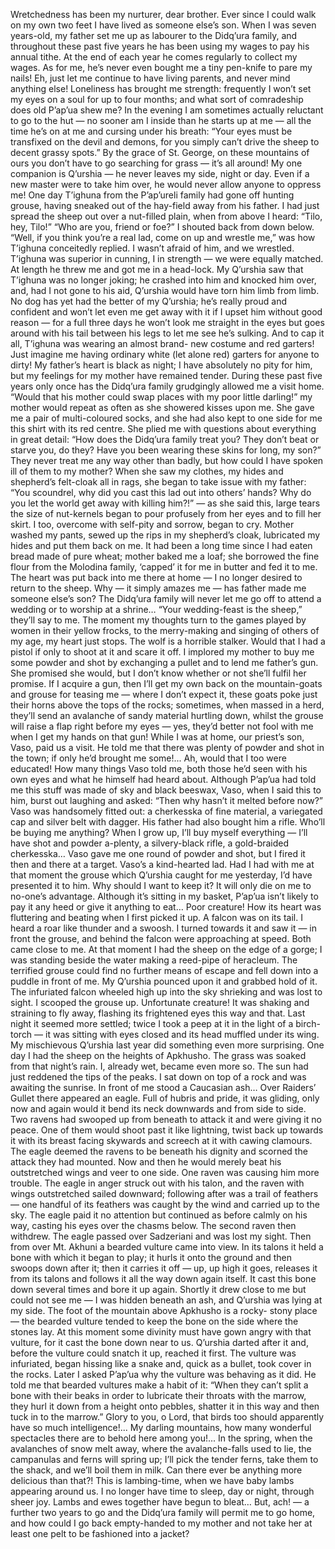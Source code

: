 Wretchedness has been my nurturer, dear brother. 
Ever since I could walk on my own two feet I have lived as someone else’s son. 
When I was seven years-old, my father set me up as labourer to the Didq’ura family, and throughout these past five years he has been using my wages to pay his annual tithe. 
At the end of each year he comes regularly to collect my wages. 
As for me, he’s never even bought me a tiny pen-knife to pare my nails! 
Eh, just let me continue to have living parents, and never mind anything else!
Loneliness has brought me strength: frequently I won’t set my eyes on a soul for up to four months; and what sort of comradeship does old P’ap’ua shew me? 
In the evening I am sometimes actually reluctant to go to the hut — no sooner am I inside than he starts up at me — all the time he’s on at me and cursing under his breath: “Your eyes must be transfixed on the devil and demons, for you simply can’t drive the sheep to decent grassy spots.” 
By the grace of St. George, on these mountains of ours you don’t have to go searching for grass — it’s all around!
My one companion is Q’urshia — he never leaves my side, night or day. 
Even if a new master were to take him over, he would never allow anyone to oppress me! 
One day T’ighuna from the P’ap’ureli family had gone off hunting grouse, having sneaked out of the hay-field away from his father. 
I had just spread the sheep out over a nut-filled plain, when from above I heard: “Tilo, hey, Tilo!”
“Who are you, friend or foe?” I shouted back from down below.
“Well, if you think you’re a real lad, come on up and wrestle me,” was how T’ighuna conceitedly replied. 
I wasn’t afraid of him, and we wrestled. 
T’ighuna was superior in cunning, I in strength — we were equally matched. 
At length he threw me and got me in a head-lock. 
My Q’urshia saw that T’ighuna was no longer joking; he crashed into him and knocked him over, and, had I not gone to his aid, Q’urshia would have torn him limb from limb. 
No dog has yet had the better of my Q’urshia; he’s really proud and confident and won’t let even me get away with it if I upset him without good reason — for a full three days he won’t look me straight in the eyes but goes around with his tail between his  legs to let me see he’s sulking. 
And to cap it all, T’ighuna was wearing an almost brand- new costume and red garters! 
Just imagine me having ordinary white (let alone red) garters for anyone to dirty!
My father’s heart is black as night; I have absolutely no pity for him, but my feelings for my mother have remained tender. 
During these past five years only once has the Didq’ura family grudgingly allowed me a visit home. 
“Would that his mother could swap places with my poor little darling!” my mother would repeat as often as she showered kisses upon me. 
She gave me a pair of multi-coloured socks, and she had also kept to one side for me this shirt with its red centre. 
She plied me with questions about everything in great detail: “How does the Didq’ura family treat you? 
They don’t beat or starve you, do they? 
Have you been wearing these skins for long, my son?” 
They never treat me any way other than badly, but how could I have spoken ill of them to my mother? 
When she saw my clothes, my hides and shepherd’s felt-cloak all in rags, she began to take issue with my father: “You scoundrel, why did you cast this lad out into others’ hands? 
Why do you let the world get away with killing him?!” — as she said this, large tears the size of nut-kernels began to pour profusely from her eyes and to fill her skirt. 
I too, overcome with self-pity and sorrow, began to cry.
Mother washed my pants, sewed up the rips in my shepherd’s cloak, lubricated my hides and put them back on me. 
It had been a long time since I had eaten bread made of pure wheat; mother baked me a loaf; she borrowed the fine flour from the Molodina family, ‘capped’ it for me in butter and fed it to me. 
The heart was put back into me there at home — I no longer desired to return to the sheep. 
Why — it simply amazes me — has father made me someone else’s son? 
The Didq’ura family will never let me go off to attend a wedding or to worship at a shrine… 
“Your wedding-feast is the sheep,” they’ll say to me. 
The moment my thoughts turn to the games played by women in their yellow frocks, to the merry-making and singing of others of my age, my heart just stops.
The wolf is a horrible stalker. 
Would that I had a pistol if only to shoot at it and scare it off. 
I implored my mother to buy me some powder and shot by exchanging a pullet and to lend me father’s gun. 
She promised she would, but I don’t know whether or not she’ll fulfil her promise.
If I acquire a gun, then I’ll get my own back on the mountain-goats and grouse for teasing me — where I don’t expect it, these goats poke just their horns above the tops of the rocks; sometimes, when massed in a herd, they’ll send an avalanche of sandy material hurtling down, whilst the grouse will raise a flap right before my eyes — yes, they’d better not fool with me when I get my hands on that gun!
While I was at home, our priest’s son, Vaso, paid us a visit. 
He told me that there was plenty of powder and shot in the town; if only he’d brought me some!... 
Ah, would that I too were educated! 
How many things Vaso told me, both those he’d seen with his own eyes and what he himself had heard about. 
Although P’ap’ua had told me this stuff was made of sky and black beeswax, Vaso, when I said this to him, burst out laughing and asked: “Then why hasn’t it melted before now?”
Vaso was handsomely fitted out: a cherkesska of fine material, a variegated cap and silver belt with dagger. 
His father had also bought him a rifle. 
Who’ll be buying me anything? 
When I grow up, I’ll buy myself everything — I’ll have shot and powder a-plenty, a silvery-black rifle, a gold-braided cherkesska…
Vaso gave me one round of powder and shot, but I fired it then and there at a target. 
Vaso’s a kind-hearted lad. 
Had I had with me at that moment the grouse which Q’urshia caught for me yesterday, I’d have presented it to him. 
Why should I want to keep it? 
It will only die on me to no-one’s advantage. 
Although it’s sitting in my basket, P’ap’ua isn’t likely to pay it any heed or give it anything to eat…
Poor creature! 
How its heart was fluttering and beating when I first picked it up. 
A falcon was on its tail. 
I heard a roar like thunder and a swoosh. 
I turned towards it and saw it — in front the grouse, and behind the falcon were approaching at speed. 
Both came close to me. 
At that moment I had the sheep on the edge of a gorge; I was standing beside the water making a reed-pipe of heracleum. 
The terrified grouse could find no further means of escape and fell down into a puddle in front of me. 
My Q’urshia pounced upon it and grabbed hold of it. 
The infuriated falcon wheeled high up into the sky shrieking and was lost to sight. 
I scooped the grouse up. 
Unfortunate creature! 
It was shaking and straining to fly away, flashing its frightened eyes this way and that. 
Last night it seemed more settled; twice I took a peep at it in the light of a birch-torch — it was sitting with eyes closed and its head muffled under its wing.
My mischievous Q’urshia last year did something even more surprising. 
One day I had the sheep on the heights of Apkhusho. 
The grass was soaked from that night’s rain. 
I,  already wet, became even more so. 
The sun had just reddened the tips of the peaks. 
I sat down on top of a rock and was awaiting the sunrise. 
In front of me stood a Caucasian ash… 
Over Raiders’ Gullet there appeared an eagle. 
Full of hubris and pride, it was gliding, only now and again would it bend its neck downwards and from side to side.
Two ravens had swooped up from beneath to attack it and were giving it no peace. 
One of them would shoot past it like lightning, twist back up towards it with its breast facing skywards and screech at it with cawing clamours. 
The eagle deemed the ravens to be beneath his dignity and scorned the attack they had mounted. 
Now and then he would merely beat his outstretched wings and veer to one side. 
One raven was causing him more trouble. 
The eagle in anger struck out with his talon, and the raven with wings outstretched sailed downward; following after was a trail of feathers — one handful of its feathers was caught by the wind and carried up to the sky. 
The eagle paid it no attention but continued as before calmly on his way, casting his eyes over the chasms below. 
The second raven then withdrew. 
The eagle passed over Sadzeriani and was lost my sight.
Then from over Mt. 
Akhuni a bearded vulture came into view. 
In its talons it held a bone with which it began to play; it hurls it onto the ground and then swoops down after it; then it carries it off — up, up high it goes, releases it from its talons and follows it all the way down again itself. 
It cast this bone down several times and bore it up again.
Shortly it drew close to me but could not see me — I was hidden beneath an ash, and Q’urshia was lying at my side. 
The foot of the mountain above Apkhusho is a rocky- stony place — the bearded vulture tended to keep the bone on the side where the stones lay. 
At this moment some divinity must have gown angry with that vulture, for it cast the bone down near to us. 
Q’urshia darted after it and, before the vulture could snatch it up, reached it first. 
The vulture was infuriated, began hissing like a snake and, quick as a bullet, took cover in the rocks. 
Later I asked P’ap’ua why the vulture was behaving as it did. 
He told me that bearded vultures make a habit of it: “When they can’t split a bone with their beaks in order to lubricate their throats with the marrow, they hurl it down from a height onto pebbles, shatter it in this way and then tuck in to the marrow.” 
Glory to you, o Lord, that birds too should apparently have so much intelligence!... 
My darling mountains, how many wonderful spectacles there are to behold here among you!... 
In the spring, when the avalanches of snow melt away, where the avalanche-falls used to lie, the  campanulas and ferns will spring up; I’ll pick the tender ferns, take them to the shack, and we’ll boil them in milk. 
Can there ever be anything more delicious than that?!
This is lambing-time, when we have baby lambs appearing around us. 
I no longer have time to sleep, day or night, through sheer joy. 
Lambs and ewes together have begun to bleat… 
But, ach! — a further two years to go and the Didq’ura family will permit me to go home, and how could I go back empty-handed to my mother and not take her at least one pelt to be fashioned into a jacket?